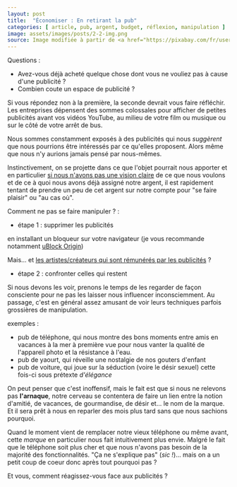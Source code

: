 ```yaml
---
layout: post
title:  "Économiser : En retirant la pub"
categories: [ article, pub, argent, budget, réflexion, manipulation ]
image: assets/images/posts/2-2-img.png
source: Image modifiée à partir de <a href="https://pixabay.com/fr/users/openclipart-vectors-30363/?utm_source=link-attribution&amp;utm_medium=referral&amp;utm_campaign=image&amp;utm_content=153336">OpenClipart-Vectors</a> de <a href="https://pixabay.com/fr/?utm_source=link-attribution&amp;utm_medium=referral&amp;utm_campaign=image&amp;utm_content=153336">Pixabay</a>
---
```


Questions :

- Avez-vous déjà acheté quelque chose dont vous ne vouliez pas à cause d'une publicité ? 
- Combien coute un espace de publicité ?

Si vous répondez non à la première, la seconde devrait vous faire réfléchir. Les entreprises dépensent des sommes colossales pour afficher de petites publicités avant vos vidéos YouTube, au milieu de votre film ou musique ou sur le côté de votre arrêt de bus.

Nous sommes constamment exposés à des publicités qui nous *suggèrent* que nous pourrions être intéressés par ce qu'elles proposent. Alors même que nous n'y aurions jamais pensé par nous-mêmes.

Instinctivement, on se projette dans ce que l'objet pourrait nous apporter et en particulier [si nous n'avons pas une vision claire](../futur_article/) de ce que nous voulons et de ce à quoi nous avons déjà assigné notre argent, il est rapidement tentant de prendre un peu de cet argent sur notre compte pour "se faire plaisir" ou "au cas où".

Comment ne pas se faire manipuler ? : 
 
 - étape 1 : supprimer les publicités 

 en installant un bloqueur sur votre navigateur (je vous recommande notamment [uBlock Origin](https://ublockorigin.com/fr))
 
 Mais... et [les artistes/créateurs qui sont rémunérés par les publicités](../futur_article/) ?
 
 - étape 2 : confronter celles qui restent

 Si nous devons les voir, prenons le temps de les regarder de façon consciente pour ne pas les laisser nous influencer inconsciemment. Au passage, c'est en général assez amusant de voir leurs techniques parfois grossières de manipulation.

exemples : 
- pub de téléphone, qui nous montre des bons moments entre amis en vacances à la mer à première vue pour nous vanter la qualité de l'appareil photo et la résistance à l'eau.
- pub de yaourt, qui réveille une nostalgie de nos gouters d'enfant
- pub de voiture, qui joue sur la séduction (voire le désir sexuel) cette fois-ci sous prétexte *d'élégance* 

On peut penser que c'est inoffensif, mais le fait est que si nous ne relevons pas **l'arnaque**, notre cerveau se contentera de faire un lien entre la notion d'amitié, de vacances, de gourmandise, de désir et... le nom de la marque. Et il sera prêt à nous en reparler des mois plus tard sans que nous sachions pourquoi. 

Quand le moment vient de remplacer notre vieux téléphone ou même avant, cette *marque* en particulier nous fait intuitivement plus envie. Malgré le fait que le téléphone soit plus cher et que nous n'avons pas besoin de la majorité des fonctionnalités. "Ça ne s'explique pas" (*sic !*)... mais on a un petit coup de coeur donc après tout pourquoi pas ?

Et vous, comment réagissez-vous face aux publicités ? 